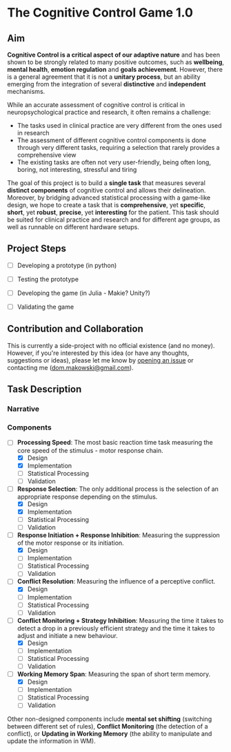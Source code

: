 # The Cognitive Control Game 1.0

## Aim

**Cognitive Control is a critical aspect of our adaptive nature** and has been shown to be strongly related to many positive outcomes, such as **wellbeing**, **mental health**, **emotion regulation** and **goals achievement**. However, there is a general agreement that it is not a **unitary process**, but an ability emerging from the integration of several **distinctive** and **independent** mechanisms.

While an accurate assessment of cognitive control is critical in neuropsychological practice and research, it often remains a challenge:

- The tasks used in clinical practice are very different from the ones used in research
- The assessment of different cognitive control components is done through very different tasks, requiring a selection that rarely provides a comprehensive view
- The existing tasks are often not very user-friendly, being often long, boring, not interesting, stressful and tiring


The goal of this project is to build a **single task** that measures several **distinct components** of cognitive control and allows their delineation. Moreover, by bridging advanced statistical processing with a game-like design, we hope to create a task that is **comprehensive**, yet **specific**, **short**, yet **robust**, **precise**, yet **interesting** for the patient. This task should be suited for clinical practice and research and for different age groups, as well as runnable on different hardware setups.

## Project Steps

- [ ] Developing a prototype (in python)
- [ ] Testing the prototype 
- [ ] Developing the game (in Julia - Makie? Unity?)
- [ ] Validating the game


## Contribution and Collaboration

This is currently a side-project with no official existence (and no money). However, if you're interested by this idea (or have any thoughts, suggestions or ideas), please let me know by [opening an issue](https://github.com/neuropsychology/CognitiveControl/issues) or contacting me ([dom.makowski@gmail.com](https://dominiquemakowski.github.io/)).

## Task Description


### Narrative


### Components

- [ ] **Processing Speed**: The most basic reaction time task measuring the core speed of the stimulus - motor response chain.
  - [x] Design
  - [x] Implementation
  - [ ] Statistical Processing
  - [ ] Validation

- [ ] **Response Selection**: The only additional process is the selection of an appropriate response depending on the stimulus.
  - [x] Design
  - [x] Implementation
  - [ ] Statistical Processing
  - [ ] Validation
  
- [ ] **Response Initiation + Response Inhibition**: Measuring the suppression of the motor response or its initiation.
  - [x] Design
  - [ ] Implementation
  - [ ] Statistical Processing
  - [ ] Validation
  
- [ ] **Conflict Resolution**: Measuring the influence of a perceptive conflict.
  - [x] Design
  - [ ] Implementation
  - [ ] Statistical Processing
  - [ ] Validation
  
- [ ] **Conflict Monitoring + Strategy Inhibition**: Measuring the time it takes to detect a drop in a previously efficient strategy and the time it takes to adjust and initiate a new behaviour.
  - [x] Design
  - [ ] Implementation
  - [ ] Statistical Processing
  - [ ] Validation
  
- [ ] **Working Memory Span**: Measuring the span of short term memory.
  - [x] Design
  - [ ] Implementation
  - [ ] Statistical Processing
  - [ ] Validation
  
Other non-designed components include **mental set shifting** (switching between different set of rules), **Conflict Monitoring** (the detection of a conflict), or **Updating in Working Memory** (the ability to manipulate and update the information in WM).